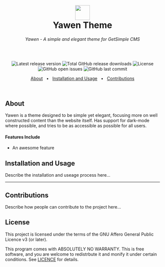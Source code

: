 <h1 align="center">
	<img src="http://get-simple.info/data/uploads/getsimple-logo-2.png" style="height:48px" /><br />
	Yawen Theme
</h1>
<h6 align="center">Yawen - A simple and elegant theme for GetSimple CMS</h6>

<!-- This is intentional to create blank space -->
<p>&nbsp;</p>

<p align="center">
	<img src="https://img.shields.io/github/v/release/johnstray/gs-theme-Yawen?label=latest%20release" alt="Latest release version" />
	<img src="https://img.shields.io/github/downloads/johnstray/gs-theme-Yawen/total" alt="Total GitHub release downloads" />
	<img src="https://img.shields.io/github/license/johnstray/gs-theme-Yawen" alt="License" />
	<img src="https://img.shields.io/github/issues-raw/johnstray/gs-theme-Yawen?logo=github" alt="GitHub open issues" />
	<img src="https://img.shields.io/github/last-commit/johnstray/gs-theme-Yawen?logo=github" alt="GitHub last commit" />
</p>

<p align="center">
	<a href="#about">About</a> &nbsp;&nbsp;&bull;&nbsp;&nbsp;
	<a href="#installation-and-usage">Installation and Usage</a> &nbsp;&nbsp;&bull;&nbsp;&nbsp;
	<a href="#contributions">Contributions</a>
</p>

<!-- This is intentional to create blank space -->
<p>&nbsp;</p>

## About
Yawen is a theme designed to be simple yet elegant, focusing more on well constructed content than the website itself. Has support for dark-mode where possible, and tries to be as accessible as possible for all users. 

#### Features Include
- An awesome feature

## Installation and Usage
Describe the installation and useage process here...

---

## Contributions
Describe how people can contribute to the project here...

## License
This project is licensed under the terms of the GNU Affero General Public Licence v3 (or later).

This program comes with ABSOLUTELY NO WARRANTY. This is free software, and you are welcome to redistrbute it and monify it under certain conditions. See [LICENCE](LICENCE) for details.
